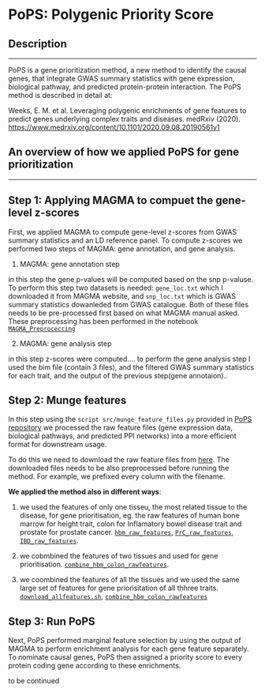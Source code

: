 # PoPS: Polygenic Priority Score 

## Description
* * *
PoPS is a gene prioritization method, a new method to identify the causal genes, that integrate GWAS summary statistics with gene expression, biological pathway, and predicted protein-protein interaction.
The PoPS method is described in detail at: 

Weeks, E. M. et al. Leveraging polygenic enrichments of gene features to predict genes underlying complex traits and diseases. medRxiv (2020).
https://www.medrxiv.org/content/10.1101/2020.09.08.20190561v1


## An overview of how we applied PoPS for gene prioritization
* * *
 

 
## Step 1: Applying MAGMA to compuet the gene-level z-scores

First, we applied MAGMA to compute gene-level z-scores from GWAS summary statistics and an LD reference panel. To compute z-scores we performed two steps of MAGMA: gene annotation, and gene analysis.  

1. MAGMA: gene annotation step

in this step the gene p-values will be computed based on the snp p-valuse. To perform this step two datasets is needed: ``` gene_loc.txt ``` which I downloaded it from MAGMA website, and ``` snp_loc.txt ``` which is GWAS summary statistics dowanleded from GWAS catalogue. Both of these files needs to be pre-processed first based on what MAGMA manual asked. These preprocessing has been performed in the notebook [```MAGMA_Preproceccing```](https://github.com/molgenis/benchmark-gwas-prio/tree/main/prioritization_methods/MAGMA)


2. MAGMA: gene analysis step

in this step  z-scores were computed....
to perform the gene analysis step I used the bim file (contain 3 files), and the filtered GWAS summary statistics for each trait, and the output of the previous step(gene annotaion).. 

## Step 2: Munge features

In this step using the ```script src/munge_feature_files.py``` provided in [PoPS repository](https://github.com/FinucaneLab/pops) we processed the raw feature files (gene expression data, biological 
pathways, and predicted PPI networks) into a more efficient format for downstream usage. 

To do this we need to download the raw feature files from [here](https://github.com/FinucaneLab/gene_features).
The downloaded files needs to be also preprocessed before running the method. For example, we prefixed every column with the filename. 

**We applied the method also in different ways**: 

1. we used the features of only one tisseu, the most related tissue to the disease, for gene prioritisation, eg. the raw features of human bone marrow for height trait, colon for Inflamatory bowel disease trait and prostate for prostate cancer. [```hbm_raw_features```](https://github.com/molgenis/benchmark-gwas-prio/blob/main/prioritization_methods/PoPS/hbn_raw_features.ipynb), [```PrC_raw_features```](https://github.com/molgenis/benchmark-gwas-prio/blob/main/prioritization_methods/PoPS/PrC_raw_features.ipynb), [```IBD_raw_features```](https://github.com/molgenis/benchmark-gwas-prio/blob/main/prioritization_methods/PoPS/IBD_raw_features.ipynb).


2. we cobmbined the features of two tissues and used for gene prioritisation. [```combine_hbm_colon_rawfeatures```](https://github.com/molgenis/benchmark-gwas-prio/blob/main/prioritization_methods/PoPS/Combine%20hbm_colon_rawfeatures.py).  
3. we coombined the features of all the tissues and we used the same large set of features for gene priorisitation of all thhree traits. [```download_allfeatures.sh```](https://github.com/molgenis/benchmark-gwas-prio/blob/main/prioritization_methods/PoPS/download_features.sh), [```combine_hbm_colon_rawfeatures```](https://github.com/molgenis/benchmark-gwas-prio/blob/main/prioritization_methods/PoPS/rename_file_contents.py) 
 
## Step 3: Run PoPS
 
Next, PoPS performed marginal feature selection by using the output of MAGMA to perform enrichment analysis for each gene feature separately. 
To nominate causal genes, PoPS then assigned a priority score to every protein coding gene according to these enrichments. 



   to be continued



